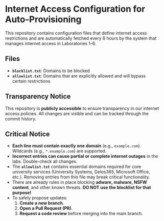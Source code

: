 # Internet Access Configuration for Auto-Provisioning

This repository contains configuration files that define internet access restrictions and are automatically fetched every 6 hours by the system that manages internet access in Laboratories 1–6.

## Files

- **`blocklist.txt`**: Domains to be blocked
- **`allowlist.txt`**: Domains that are explicitly allowed and will bypass certain restrictions

## Transparency Notice

This repository is **publicly accessible** to ensure transparency in our internet access policies. All changes are visible and can be tracked through the commit history.

## Critical Notice

- **Each line must contain exactly one domain** (e.g., `example.com`). Wildcards (e.g., `*.example.com`) are supported.
- **Incorrect entries can cause partial or complete internet outages** in the labs. Double-check all changes.
- The **`allowlist.txt`** contains essential domains required for core university services (University Systems, Delos365, Microsoft Office, etc.). Removing entries from this file may break critical functionality.
- There are already rules in place blocking **adware, malware, NSFW content**, and other known threats.
  **DO NOT use the blocklist for that purpose!**
- To safely propose updates:
  1. **Create a new branch**.
  2. **Open a Pull Request (PR)**.
  3. **Request a code review** before merging into the main branch.